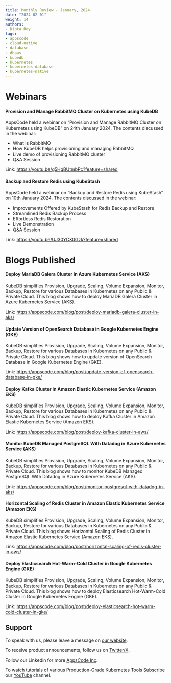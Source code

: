 ```yaml
---
title: Monthly Review - January, 2024
date: "2024-02-01"
weight: 14
authors:
- Dipta Roy
tags:
- appscode
- cloud-native
- database
- dbaas
- kubedb
- kubernetes
- kubernetes-database
- kubernetes-native
---
```


# Webinars


#### Provision and Manage RabbitMQ Cluster on Kubernetes using KubeDB

AppsCode held a webinar on “Provision and Manage RabbitMQ Cluster on Kubernetes using KubeDB” on 24th January 2024. The contents discussed in the webinar:

- What is RabbitMQ
- How KubeDB helps provisioning and managing RabbitMQ 
- Live demo of provisioning RabbitMQ cluster
- Q&A Session

Link: https://youtu.be/g5HgBUtmbPc?feature=shared


#### Backup and Restore Redis using KubeStash

AppsCode held a webinar on “Backup and Restore Redis using KubeStash” on 10th January 2024. The contents discussed in the webinar:

- Improvements Offered by KubeStash for Redis Backup and Restore
- Streamlined Redis Backup Process
- Effortless Redis Restoration
- Live Demonstration
- Q&A Session

Link: https://youtu.be/UJ30YCX0Gzk?feature=shared





# Blogs Published


#### Deploy MariaDB Galera Cluster in Azure Kubernetes Service (AKS)

KubeDB simplifies Provision, Upgrade, Scaling, Volume Expansion, Monitor, Backup, Restore for various Databases in Kubernetes on any Public & Private Cloud. This blog shows how to deploy MariaDB Galera Cluster in Azure Kubernetes Service (AKS).

Link: https://appscode.com/blog/post/deploy-mariadb-galera-cluster-in-aks/


#### Update Version of OpenSearch Database in Google Kubernetes Engine (GKE)

KubeDB simplifies Provision, Upgrade, Scaling, Volume Expansion, Monitor, Backup, Restore for various Databases in Kubernetes on any Public & Private Cloud. This blog shows how to update version of OpenSearch Database in Google Kubernetes Engine (GKE).

Link: https://appscode.com/blog/post/update-version-of-opensearch-database-in-gke/


#### Deploy Kafka Cluster in Amazon Elastic Kubernetes Service (Amazon EKS)

KubeDB simplifies Provision, Upgrade, Scaling, Volume Expansion, Monitor, Backup, Restore for various Databases in Kubernetes on any Public & Private Cloud. This blog shows how to deploy Kafka Cluster in Amazon Elastic Kubernetes Service (Amazon EKS).

Link: https://appscode.com/blog/post/deploy-kafka-cluster-in-aws/


#### Monitor KubeDB Managed PostgreSQL With Datadog in Azure Kubernetes Service (AKS)

KubeDB simplifies Provision, Upgrade, Scaling, Volume Expansion, Monitor, Backup, Restore for various Databases in Kubernetes on any Public & Private Cloud. This blog shows how to monitor KubeDB Managed PostgreSQL With Datadog in Azure Kubernetes Service (AKS).

Link: https://appscode.com/blog/post/monitor-postgresql-with-datadog-in-aks/


#### Horizontal Scaling of Redis Cluster in Amazon Elastic Kubernetes Service (Amazon EKS)

KubeDB simplifies Provision, Upgrade, Scaling, Volume Expansion, Monitor, Backup, Restore for various Databases in Kubernetes on any Public & Private Cloud. This blog shows Horizontal Scaling of Redis Cluster in Amazon Elastic Kubernetes Service (Amazon EKS).

Link: https://appscode.com/blog/post/horizontal-scaling-of-redis-cluster-in-aws/


#### Deploy Elasticsearch Hot-Warm-Cold Cluster in Google Kubernetes Engine (GKE)

KubeDB simplifies Provision, Upgrade, Scaling, Volume Expansion, Monitor, Backup, Restore for various Databases in Kubernetes on any Public & Private Cloud. This blog shows how to deploy Elasticsearch Hot-Warm-Cold Cluster in Google Kubernetes Engine (GKE).

Link: https://appscode.com/blog/post/deploy-elasticsearch-hot-warm-cold-cluster-in-gke/




## Support

To speak with us, please leave a message on [our website](https://appscode.com/contact/).

To receive product announcements, follow us on [Twitter/X](https://twitter.com/AppsCodeHQ/).

Follow our Linkedin for more [AppsCode Inc](https://www.linkedin.com/company/appscode/).

To watch tutorials of various Production-Grade Kubernetes Tools Subscribe our [YouTube](https://www.youtube.com/c/AppsCodeInc/) channel.
